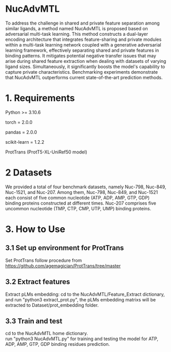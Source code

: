 # NucAdvMTL

To address the challenge in shared and private feature separation among similar ligands, a method named NucAdvMTL is proposed based on adversarial multi-task learning. This method constructs a dual-layer encoding architecture that integrates feature-sharing and private modules within a multi-task learning network coupled with a generative adversarial learning framework, effectively separating shared and private features in binding patterns. It mitigates potential negative transfer issues that may arise during shared feature extraction when dealing with datasets of varying ligand sizes. Simultaneously, it significantly boosts the model's capability to capture private characteristics. Benchmarking experiments demonstrate that NucAdvMTL outperforms current state-of-the-art prediction methods.

# 1. Requirements
Python >= 3.10.6

torch = 2.0.0

pandas = 2.0.0

scikit-learn = 1.2.2

ProtTrans (ProtT5-XL-UniRef50 model)

# 2 Datasets
We provided a total of four benchmark datasets, namely Nuc-798, Nuc-849, Nuc-1521, and Nuc-207. Among them, Nuc-798, Nuc-849, and Nuc-1521 each consist of five common nucleotide (ATP, ADP, AMP, GTP, GDP) binding proteins constructed at different times. Nuc-207 comprises five uncommon nucleotide (TMP, CTP, CMP, UTP, UMP) binding proteins.

# 3. How to Use
## 3.1 Set up environment for ProtTrans
Set ProtTrans follow procedure from https://github.com/agemagician/ProtTrans/tree/master
## 3.2 Extract features
Extract pLMs embedding: cd to the NucAdvMTL/Feature_Extract dictionary, 
and run "python3 extract_prot.py", the pLMs embedding matrixs will be extracted to Dataset/prot_embedding folder.
## 3.3 Train and test
cd to the NucAdvMTL home dictionary.  
run "python3 NucAdvMTL.py" for training and testing the model for ATP, ADP, AMP, GTP, GDP binding residues prediction.  
